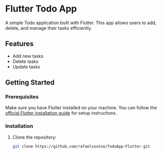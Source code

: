 # Flutter Todo App

A simple Todo application built with Flutter. This app allows users to add, delete, and manage their tasks efficiently.

## Features

- Add new tasks
- Delete tasks
- Update tasks

## Getting Started

### Prerequisites

Make sure you have Flutter installed on your machine. You can follow the [official Flutter installation guide](https://flutter.dev/docs/get-started/install) for setup instructions.

### Installation

1. Clone the repository:

   ```bash
   git clone https://github.com/rafaelsoutoo/TodoApp-Flutter.git
